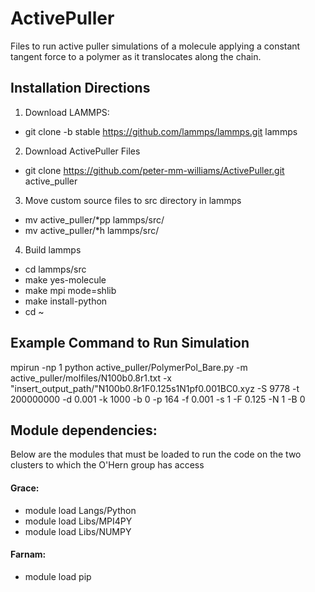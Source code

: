 # ActivePuller
Files to run active puller simulations of a molecule applying a constant tangent force to a polymer as it translocates along the chain.

## Installation Directions

1. Download LAMMPS:
 * git clone -b stable https://github.com/lammps/lammps.git lammps
2. Download ActivePuller Files
 * git clone https://github.com/peter-mm-williams/ActivePuller.git active_puller
3. Move custom source files to src directory in lammps
 * mv active_puller/*pp lammps/src/
 * mv active_puller/*h lammps/src/
4. Build lammps
 * cd lammps/src
 * make yes-molecule
 * make mpi mode=shlib
 * make install-python
 * cd ~

## Example Command to Run Simulation
mpirun -np 1 python active_puller/PolymerPol_Bare.py -m active_puller/molfiles/N100b0.8r1.txt -x "insert_output_path/"N100b0.8r1F0.125s1N1pf0.001BC0.xyz -S 9778 -t 200000000 -d 0.001 -k 1000 -b 0 -p 164 -f 0.001 -s 1  -F 0.125 -N 1 -B 0

## Module dependencies:
Below are the modules that must be loaded to run the code on the two clusters to which the O'Hern group has access
#### Grace:
* module load Langs/Python
* module load Libs/MPI4PY
* module load Libs/NUMPY

#### Farnam:
* module load pip
